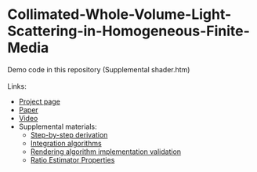 # Collimated-Whole-Volume-Light-Scattering-in-Homogeneous-Finite-Media

Demo code in this repository (Supplemental shader.htm)<br><br>
Links:
* [Project page](http://3dgraphics.guru/publication/box-medium/)<br>
* [Paper](http://3dgraphics.guru/pdf/VM22_TVCG.pdf)<br>
* [Video](http://3dgraphics.guru/video/box-medium.mp4)<br>
* Supplemental materials:
  * [Step-by-step derivation](http://3dgraphics.guru/pdf/VM22_TVCG_supp_1.pdf)
  * [Integration algorithms](http://3dgraphics.guru/pdf/VM22_TVCG_supp_2.pdf)
  * [Rendering algorithm implementation validation](http://3dgraphics.guru/pdf/VM22_TVCG_supp_3.pdf)
  * [Ratio Estimator Properties](http://3dgraphics.guru/pdf/VM22_TVCG_supp_4.pdf)
